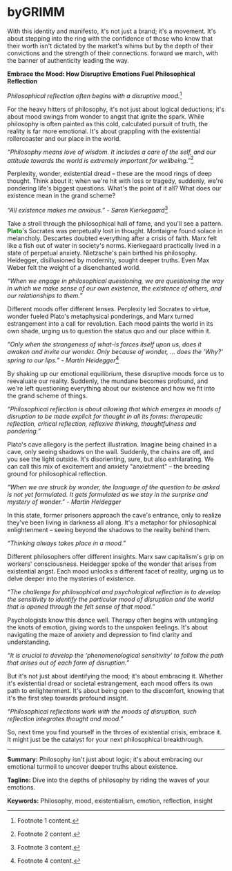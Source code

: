 # byGRIMM
With this identity and manifesto, it's not just a brand; it's a movement. It's about stepping into the ring with the confidence of those who know that their worth isn't dictated by the market's whims but by the depth of their convictions and the strength of their connections. forward we march, with the banner of authenticity leading the way.

**Embrace the Mood: How Disruptive Emotions Fuel Philosophical Reflection**

*Philosophical reflection often begins with a disruptive mood.*[^1]

For the heavy hitters of philosophy, it's not just about logical deductions; it's about mood swings from wonder to angst that ignite the spark. While philosophy is often painted as this cold, calculated pursuit of truth, the reality is far more emotional. It's about grappling with the existential rollercoaster and our place in the world.

*“Philosophy means love of wisdom. It includes a care of the self, and our attitude towards the world is extremely important for wellbeing.”*[^2]

Perplexity, wonder, existential dread – these are the mood rings of deep thought. Think about it; when we're hit with loss or tragedy, suddenly, we're pondering life's biggest questions. What's the point of it all? What does our existence mean in the grand scheme?

*“All existence makes me anxious.” - Søren Kierkegaard*[^3]

Take a stroll through the philosophical hall of fame, and you'll see a pattern. **<span style="color:green">Plato</span>**'s Socrates was perpetually lost in thought. Montaigne found solace in melancholy. Descartes doubted everything after a crisis of faith. Marx felt like a fish out of water in society's norms. Kierkegaard practically lived in a state of perpetual anxiety. Nietzsche's pain birthed his philosophy. Heidegger, disillusioned by modernity, sought deeper truths. Even Max Weber felt the weight of a disenchanted world.

*“When we engage in philosophical questioning, we are questioning the way in which we make sense of our own existence, the existence of others, and our relationships to them.”*

Different moods offer different lenses. Perplexity led Socrates to virtue, wonder fueled Plato's metaphysical ponderings, and Marx turned estrangement into a call for revolution. Each mood paints the world in its own shade, urging us to question the status quo and our place within it.

*“Only when the strangeness of what-is forces itself upon us, does it awaken and invite our wonder. Only because of wonder, … does the 'Why?' spring to our lips.” - Martin Heidegger*[^4]

By shaking up our emotional equilibrium, these disruptive moods force us to reevaluate our reality. Suddenly, the mundane becomes profound, and we're left questioning everything about our existence and how we fit into the grand scheme of things.

*“Philosophical reflection is about allowing that which emerges in moods of disruption to be made explicit for thought in all its forms: therapeutic reflection, critical reflection, reflexive thinking, thoughtfulness and pondering.”*

Plato's cave allegory is the perfect illustration. Imagine being chained in a cave, only seeing shadows on the wall. Suddenly, the chains are off, and you see the light outside. It's disorienting, sure, but also exhilarating. We can call this mix of excitement and anxiety "anxietment" – the breeding ground for philosophical reflection.

*“When we are struck by wonder, the language of the question to be asked is not yet formulated. It gets formulated as we stay in the surprise and mystery of wonder.” - Martin Heidegger*

In this state, former prisoners approach the cave's entrance, only to realize they've been living in darkness all along. It's a metaphor for philosophical enlightenment – seeing beyond the shadows to the reality behind them.

*“Thinking always takes place in a mood.”*

Different philosophers offer different insights. Marx saw capitalism's grip on workers' consciousness. Heidegger spoke of the wonder that arises from existential angst. Each mood unlocks a different facet of reality, urging us to delve deeper into the mysteries of existence.

*“The challenge for philosophical and psychological reflection is to develop the sensitivity to identify the particular mood of disruption and the world that is opened through the felt sense of that mood.”*

Psychologists know this dance well. Therapy often begins with untangling the knots of emotion, giving words to the unspoken feelings. It's about navigating the maze of anxiety and depression to find clarity and understanding.

*“It is crucial to develop the ‘phenomenological sensitivity’ to follow the path that arises out of each form of disruption.”*

But it's not just about identifying the mood; it's about embracing it. Whether it's existential dread or societal estrangement, each mood offers its own path to enlightenment. It's about being open to the discomfort, knowing that it's the first step towards profound insight.

*“Philosophical reflections work with the moods of disruption, such reflection integrates thought and mood.”*

So, next time you find yourself in the throes of existential crisis, embrace it. It might just be the catalyst for your next philosophical breakthrough.

[^1]: Footnote 1 content.
[^2]: Footnote 2 content.
[^3]: Footnote 3 content.
[^4]: Footnote 4 content.

---

**Summary:** Philosophy isn't just about logic; it's about embracing our emotional turmoil to uncover deeper truths about existence.

**Tagline:** Dive into the depths of philosophy by riding the waves of your emotions.

**Keywords:** Philosophy, mood, existentialism, emotion, reflection, insight